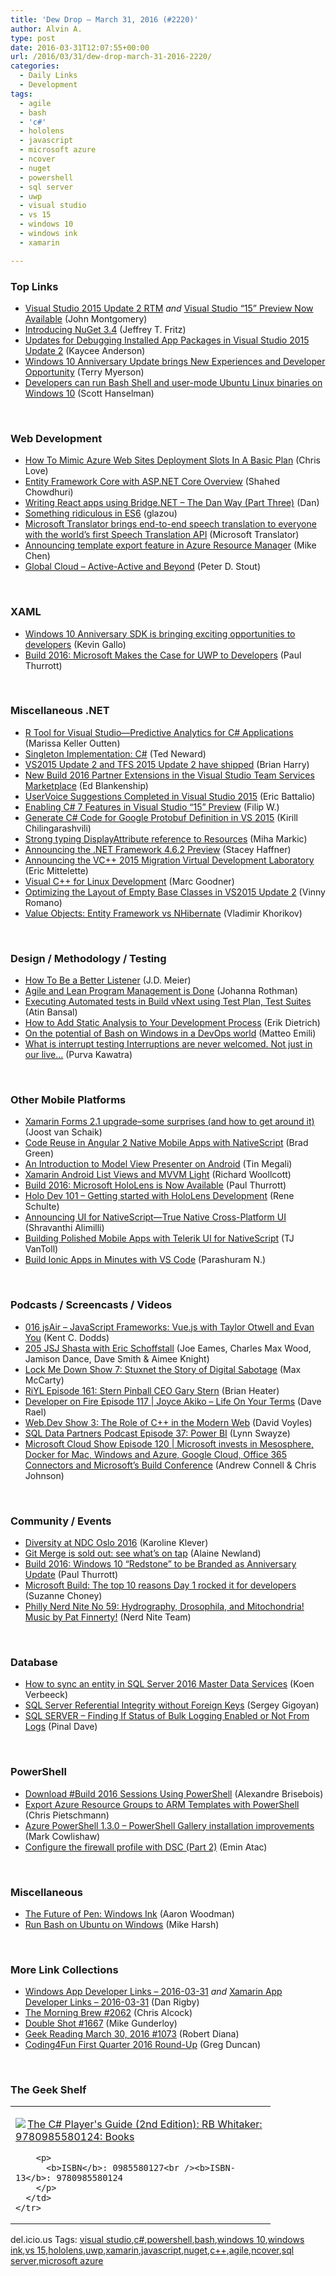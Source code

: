 ```yaml
---
title: 'Dew Drop – March 31, 2016 (#2220)'
author: Alvin A.
type: post
date: 2016-03-31T12:07:55+00:00
url: /2016/03/31/dew-drop-march-31-2016-2220/
categories:
  - Daily Links
  - Development
tags:
  - agile
  - bash
  - 'c#'
  - hololens
  - javascript
  - microsoft azure
  - ncover
  - nuget
  - powershell
  - sql server
  - uwp
  - visual studio
  - vs 15
  - windows 10
  - windows ink
  - xamarin

---
```

### <a name="top"></a>Top Links

  * <a href="https://blogs.msdn.microsoft.com/visualstudio/2016/03/30/visual-studio-2015-update-2-rtm/" target="_blank">Visual Studio 2015 Update 2 RTM</a> _and_ <a href="https://blogs.msdn.microsoft.com/visualstudio/2016/03/30/visual-studio-15-preview/" target="_blank">Visual Studio “15” Preview Now Available</a> (John Montgomery)
  * <a href="http://blog.nuget.org/20160330/Introducing-NuGet-3.4.html" target="_blank">Introducing NuGet 3.4</a> (Jeffrey T. Fritz)
  * <a href="https://blogs.msdn.microsoft.com/visualstudioalm/2016/03/30/updates-for-debugging-installed-app-packages-in-visual-studio-2015-update-2/" target="_blank">Updates for Debugging Installed App Packages in Visual Studio 2015 Update 2</a> (Kaycee Anderson)
  * <a href="http://blogs.windows.com/windowsexperience/2016/03/30/windows-10-anniversary-update-brings-new-experiences-and-developer-opportunity/?WT.mc_id=DX_MVP4025064" target="_blank">Windows 10 Anniversary Update brings New Experiences and Developer Opportunity</a> (Terry Myerson)
  * <a href="http://feeds.hanselman.com/~/146767940/0/scotthanselman~Developers-can-run-Bash-Shell-and-usermode-Ubuntu-Linux-binaries-on-Windows.aspx" target="_blank">Developers can run Bash Shell and user-mode Ubuntu Linux binaries on Windows 10</a> (Scott Hanselman)

&nbsp;

### <a name="web"></a>Web Development

  * <a href="http://www.love2dev.com/#!article/How-To-Mimic-Azure-Web-Sites-Deployment-Slots-In-A-Basic-Plan" target="_blank">How To Mimic Azure Web Sites Deployment Slots In A Basic Plan</a> (Chris Love)
  * <a href="http://wakeupandcode.com/efcore/" target="_blank">Entity Framework Core with ASP.NET Core Overview</a> (Shahed Chowdhuri)
  * <a href="http://www.productiverage.com/writing-react-apps-using-bridgenet-the-dan-way-part-three" target="_blank">Writing React apps using Bridge.NET &#8211; The Dan Way (Part Three)</a> (Dan)
  * <a href="http://www.glazman.org/weblog/dotclear/index.php?post/2016/03/30/Something-ridiculous-in-ES6" target="_blank">Something ridiculous in ES6</a> (glazou)
  * <a href="http://blogs.msdn.com/b/translation/archive/2016/03/30/microsoft-translator-brings-end-to-end-speech-translation-to-everyone-with-the-world-s-first-speech-translation-api.aspx?WT.mc_id=DX_MVP4025064" target="_blank">Microsoft Translator brings end-to-end speech translation to everyone with the world’s first Speech Translation API</a> (Microsoft Translator)
  * <a href="https://azure.microsoft.com/blog/export-template/" target="_blank">Announcing template export feature in Azure Resource Manager</a> (Mike Chen)
  * <a href="http://techblog.netflix.com/2016/03/global-cloud-active-active-and-beyond.html" target="_blank">Global Cloud &#8211; Active-Active and Beyond</a> (Peter D. Stout)

&nbsp;

### <a name="silverlight"></a>XAML

  * <a href="https://blogs.windows.com/buildingapps/2016/03/30/windows-10-anniversary-sdk-is-bringing-exciting-opportunities-to-developers/?WT.mc_id=DX_MVP4025064" target="_blank">Windows 10 Anniversary SDK is bringing exciting opportunities to developers</a> (Kevin Gallo)
  * <a href="https://www.thurrott.com/windows/windows-10/65767/build-2016-microsoft-makes-case-uwp-developers" target="_blank">Build 2016: Microsoft Makes the Case for UWP to Developers</a> (Paul Thurrott)

&nbsp;

### <a name="dotnet"></a>Miscellaneous .NET

  * <a href="http://www.syncfusion.com/blogs/post/r-tool-for-visual-studio-predictive-analytics-for-c-applications.aspx" target="_blank">R Tool for Visual Studio—Predictive Analytics for C# Applications</a> (Marissa Keller Outten)
  * <a href="http://blogs.tedneward.com/patterns/Singleton-CSharp/" target="_blank">Singleton Implementation: C#</a> (Ted Neward)
  * <a href="https://blogs.msdn.microsoft.com/bharry/2016/03/31/vs2015-update-2-and-tfs-2015-update-have-shipped/" target="_blank">VS2015 Update 2 and TFS 2015 Update 2 have shipped</a> (Brian Harry)
  * <a href="https://blogs.msdn.microsoft.com/visualstudioalm/2016/03/30/new-build-2016-partner-extensions-in-the-visual-studio-team-services-marketplace/" target="_blank">New Build 2016 Partner Extensions in the Visual Studio Team Services Marketplace</a> (Ed Blankenship)
  * <a href="https://blogs.msdn.microsoft.com/vcblog/2016/03/30/uservoice-suggestions-completed-in-visual-studio-2015/" target="_blank">UserVoice Suggestions Completed in Visual Studio 2015</a> (Eric Battalio)
  * <a href="http://www.strathweb.com/2016/03/enabling-c-7-features-in-visual-studio-15-preview/" target="_blank">Enabling C# 7 Features in Visual Studio “15” Preview</a> (Filip W.)
  * <a href="http://feedproxy.google.com/~r/DevArchive/~3/yWLq8KZgvLs/generating-c-code-for-google-protobuf.html" target="_blank">Generate C# Code for Google Protobuf Definition in VS 2015</a> (Kirill Chilingarashvili)
  * <a href="http://blog.rthand.com/post/2016/03/30/Strong-typing-DisplayAttribute-refernce-to-Resources.aspx" target="_blank">Strong typing DisplayAttribute reference to Resources</a> (Miha Markic)
  * <a href="https://blogs.msdn.microsoft.com/dotnet/2016/03/30/announcing-the-net-framework-4-6-2-preview/" target="_blank">Announcing the .NET Framework 4.6.2 Preview</a> (Stacey Haffner)
  * <a href="https://blogs.msdn.microsoft.com/vcblog/2016/03/30/announcing-the-vc-2015-migration-virtual-development-laboratory/" target="_blank">Announcing the VC++ 2015 Migration Virtual Development Laboratory</a> (Eric Mittelette)
  * <a href="https://blogs.msdn.microsoft.com/vcblog/2016/03/30/visual-c-for-linux-development/" target="_blank">Visual C++ for Linux Development</a> (Marc Goodner)
  * <a href="https://blogs.msdn.microsoft.com/vcblog/2016/03/30/optimizing-the-layout-of-empty-base-classes-in-vs2015-update-2-3/" target="_blank">Optimizing the Layout of Empty Base Classes in VS2015 Update 2</a> (Vinny Romano)
  * <a href="http://enterprisecraftsmanship.com/2016/03/30/value-objects-entity-framework-vs-nhibernate/" target="_blank">Value Objects: Entity Framework vs NHibernate</a> (Vladimir Khorikov)

&nbsp;

### <a name="design"></a>Design / Methodology / Testing

  * <a href="http://feedproxy.google.com/~r/SourcesOfInsight/~3/Qqxi8Bj6KIM/" target="_blank">How To Be a Better Listener</a> (J.D. Meier)
  * <a href="http://feedproxy.google.com/~r/ManagingProductDevelopment/~3/iwXts-kU9ko/" target="_blank">Agile and Lean Program Management is Done</a> (Johanna Rothman)
  * <a href="https://blogs.msdn.microsoft.com/visualstudioalm/2016/03/31/executing-automated-tests-in-build-vnext-using-test-plan-test-suites/" target="_blank">Executing Automated tests in Build vNext using Test Plan, Test Suites</a> (Atin Bansal)
  * <a href="http://blog.ndepend.com/350-2/" target="_blank">How to Add Static Analysis to Your Development Process</a> (Erik Dietrich)
  * <a href="http://feedproxy.google.com/~r/MattsAlmSpace/~3/4AsiiZoX3S0/on-potential-of-bash-on-windows-in.html" target="_blank">On the potential of Bash on Windows in a DevOps world</a> (Matteo Emili)
  * <a href="http://blogs.quovantis.com/what-is-interrupt-testing/" target="_blank">What is interrupt testing Interruptions are never welcomed. Not just in our live&#8230;</a> (Purva Kawatra)

&nbsp;

### <a name="mobile"></a>Other Mobile Platforms

  * <a href="http://feedproxy.google.com/~r/blogspot/dotnetbyexample/~3/oG5jClb20Zc/xamarin-form-21-upgradesome-surprises.html" target="_blank">Xamarin Forms 2.1 upgrade–some surprises (and how to get around it)</a> (Joost van Schaik)
  * <a href="http://angularjs.blogspot.com/2016/03/code-reuse-in-angular-2-native-mobile.html" target="_blank">Code Reuse in Angular 2 Native Mobile Apps with NativeScript</a> (Brad Green)
  * <a href="http://code.tutsplus.com/tutorials/an-introduction-to-model-view-presenter-on-android--cms-26162" target="_blank">An Introduction to Model View Presenter on Android</a> (Tin Megali)
  * <a href="http://www.thexamarinjournal.com/xamarin-android-list-views-and-mvvm-light/" target="_blank">Xamarin Android List Views and MVVM Light</a> (Richard Woollcott)
  * <a href="https://www.thurrott.com/windows/windows-10/65771/build-2016-microsoft-hololens-now-available" target="_blank">Build 2016: Microsoft HoloLens is Now Available</a> (Paul Thurrott)
  * <a href="http://kodierer.blogspot.com/2016/03/holo-dev-101-getting-started-with.html" target="_blank">Holo Dev 101 &#8211; Getting started with HoloLens Development</a> (Rene Schulte)
  * <a href="http://www.telerik.com/blogs/announcing-ui-for-nativescript-true-native-cross-platform-ui" target="_blank">Announcing UI for NativeScript—True Native Cross-Platform UI</a> (Shravanthi Alimilli)
  * <a href="http://developer.telerik.com/featured/building-polished-mobile-apps-telerik-ui-nativescript/" target="_blank">Building Polished Mobile Apps with Telerik UI for NativeScript</a> (TJ VanToll)
  * <a href="https://blogs.msdn.microsoft.com/visualstudio/2016/03/30/build-ionic-apps-in-minutes-with-vs-code/" target="_blank">Build Ionic Apps in Minutes with VS Code</a> (Parashuram N.)

&nbsp;

### <a name="podcasts"></a>Podcasts / Screencasts / Videos

  * <a href="http://audio.javascriptair.com/e/016-jsair-javascript-frameworks-vuejs-with-taylor-otwell-and-evan-you/" target="_blank">016 jsAir &#8211; JavaScript Frameworks: Vue.js with Taylor Otwell and Evan You</a> (Kent C. Dodds)
  * <a href="https://devchat.tv/js-jabber/205-jsj-shasta-with-eric-schoffstall" target="_blank">205 JSJ Shasta with Eric Schoffstall</a> (Joe Eames, Charles Max Wood, Jamison Dance, Dave Smith & Aimee Knight)
  * <a href="http://lockmedown.com/show-7-stuxnet-digital-sabotage/" target="_blank">Lock Me Down Show 7: Stuxnet the Story of Digital Sabotage</a> (Max McCarty)
  * <a href="http://riyl.podbean.com/e/episode-161-stern-pinball-ceo-gary-stern/" target="_blank">RiYL Episode 161: Stern Pinball CEO Gary Stern</a> (Brian Heater)
  * <a href="http://developeronfire.com/episode-117-joyce-akiko-life-on-your-terms" target="_blank">Developer on Fire Episode 117 | Joyce Akiko &#8211; Life On Your Terms</a> (Dave Rael)
  * <a href="http://www.davevoyles.com/web-dev-3-role-c-modern-web/" target="_blank">Web.Dev Show 3: The Role of C++ in the Modern Web</a> (David Voyles)
  * <a href="http://sqldatapartners.com/2016/03/30/powerbi/" target="_blank">SQL Data Partners Podcast Episode 37: Power BI</a> (Lynn Swayze)
  * <a href="http://feeds.microsoftcloudshow.com/~r/microsoftcloudshowepisodes/~3/PwLU9hgytjA/120-microsoft-invests-in-mesosphere-docker-for-mac-windows-and-azure-google-cloud-office-365-connectors-and-microsoft-s-build-conference" target="_blank">Microsoft Cloud Show Episode 120 | Microsoft invests in Mesosphere, Docker for Mac, Windows and Azure, Google Cloud, Office 365 Connectors and Microsoft&#8217;s Build Conference</a> (Andrew Connell & Chris Johnson)

&nbsp;

### <a name="events"></a>Community / Events

  * <a href="http://www.karolikl.com/2016/03/diversity-at-ndc-oslo-2016.html" target="_blank">Diversity at NDC Oslo 2016</a> (Karoline Klever)
  * <a href="https://github.com/blog/2138-git-merge-is-sold-out-see-what-s-on-tap" target="_blank">Git Merge is sold out: see what&#8217;s on tap</a> (Alaine Newland)
  * <a href="https://www.thurrott.com/windows/windows-10/65762/build-2016-windows-10-redstone-branded-anniversary-update" target="_blank">Build 2016: Windows 10 “Redstone” to be Branded as Anniversary Update</a> (Paul Thurrott)
  * <a href="http://blogs.microsoft.com/blog/2016/03/30/microsoft-build-the-top-10-reasons-day-1-rocked-it-for-developers/" target="_blank">Microsoft Build: The top 10 reasons Day 1 rocked it for developers</a> (Suzanne Choney)
  * <a href="https://philadelphia.nerdnite.com/2016/03/30/nerd-nite-no-59-hydrography-drosophila-and-mitochondria-music-by-pat-finnerty/" target="_blank">Philly Nerd Nite No 59: Hydrography, Drosophila, and Mitochondria! Music by Pat Finnerty!</a> (Nerd Nite Team)

&nbsp;

### <a name="sql"></a>Database

  * <a href="http://feedproxy.google.com/~r/MSSQLTips-LatestSqlServerTips/~3/wLmx99WTGk0/tip.asp" target="_blank">How to sync an entity in SQL Server 2016 Master Data Services</a> (Koen Verbeeck)
  * <a href="http://feedproxy.google.com/~r/MSSQLTips-LatestSqlServerTips/~3/N9eUOZBbRY8/tip.asp" target="_blank">SQL Server Referential Integrity without Foreign Keys</a> (Sergey Gigoyan)
  * <a href="http://blog.sqlauthority.com/2016/03/31/sql-server-finding-bulk-logging-enabled-logs/" target="_blank">SQL SERVER – Finding If Status of Bulk Logging Enabled or Not From Logs</a> (Pinal Dave)

&nbsp;

### <a name="ps"></a>PowerShell

  * <a href="https://alexandrebrisebois.wordpress.com/2016/03/30/download-build-2016-sessions-using-powershell/" target="_blank">Download #Build 2016 Sessions Using PowerShell</a> (Alexandre Brisebois)
  * <a href="http://buildazure.com/2016/03/30/export-azure-resource-groups-to-arm-templates-with-powershell/" target="_blank">Export Azure Resource Groups to ARM Templates with PowerShell</a> (Chris Pietschmann)
  * <a href="https://azure.microsoft.com/blog/azure-powershell-1-3-0-gallery-improvements/" target="_blank">Azure PowerShell 1.3.0 – PowerShell Gallery installation improvements</a> (Mark Cowlishaw)
  * <a href="https://p0w3rsh3ll.wordpress.com/2016/03/30/configure-the-firewall-profile-with-dsc-part-2/" target="_blank">Configure the firewall profile with DSC (Part 2)</a> (Emin Atac)

&nbsp;

### <a name="misc"></a>Miscellaneous

  * <a href="http://blogs.windows.com/windowsexperience/2016/03/30/the-future-of-pen-windows-ink/?WT.mc_id=DX_MVP4025064" target="_blank">The Future of Pen: Windows Ink</a> (Aaron Woodman)
  * <a href="http://blogs.windows.com/buildingapps/2016/03/30/run-bash-on-ubuntu-on-windows/?WT.mc_id=DX_MVP4025064" target="_blank">Run Bash on Ubuntu on Windows</a> (Mike Harsh)

&nbsp;

### <a name="links"></a>More Link Collections

  * <a href="http://windowsappdev.com/2016/03/windows-app-developer-links-2016-03-31/" target="_blank">Windows App Developer Links &#8211; 2016-03-31</a> _and_ <a href="http://allaboutxamarin.com/2016/03/xamarin-app-developer-links-2016-03-31/" target="_blank">Xamarin App Developer Links &#8211; 2016-03-31</a> (Dan Rigby)
  * <a href="http://feedproxy.google.com/~r/ReflectivePerspective/~3/Pcv2Ou9ZIME/" target="_blank">The Morning Brew #2062</a> (Chris Alcock)
  * <a href="http://afreshcup.com/home/2016/3/30/double-shot-1667.html" target="_blank">Double Shot #1667</a> (Mike Gunderloy)
  * <a href="http://feeds.regulargeek.com/~r/RegularGeek/~3/udkImJT_GOw/" target="_blank">Geek Reading March 30, 2016 #1073</a> (Robert Diana)
  * <a href="https://channel9.msdn.com/coding4fun/blog/Coding4Fun-First-Quarter-2016-Round-Up?WT.mc_id=DX_MVP4025064" target="_blank">Coding4Fun First Quarter 2016 Round-Up</a> (Greg Duncan)

&nbsp;

### <a name="shelf"></a>The Geek Shelf

<div id="scid:7dc1bd33-94bd-46fd-a20b-0131235bcd47:e23b7c32-0494-45fb-b0c0-7162b7c8ebf2" class="wlWriterEditableSmartContent" style="float: none; padding-bottom: 0px; padding-top: 0px; padding-left: 0px; margin: 0px; display: inline; padding-right: 0px">
  <table cellspacing="0" cellpadding="2" width="400" border="0" unselectable="on">
    <tr>
      <td valign="top" width="400">
        <p>
          <a title="The C# Player&#39;s Guide (2nd Edition): RB Whitaker: 9780985580124: Books" href="http://www.amazon.com/exec/obidos/ASIN/0985580127/amavin-20"><img data-recalc-dims="1" decoding="async" src="https://i0.wp.com/images.amazon.com/images/P/0985580127.01.MZZZZZZZ.jpg?w=660" border="0" align="left" style="float:left" />The C# Player's Guide (2nd Edition): RB Whitaker: 9780985580124: Books</a>
        </p>
        
        <p>
          <b>ISBN</b>: 0985580127<br /><b>ISBN-13</b>: 9780985580124
        </p>
      </td>
    </tr>
  </table>
</div>

<div id="scid:0767317B-992E-4b12-91E0-4F059A8CECA8:46446867-8e05-4a61-9522-f7a1d9668bf1" class="wlWriterEditableSmartContent" style="float: none; padding-bottom: 0px; padding-top: 0px; padding-left: 0px; margin: 0px; display: inline; padding-right: 0px">
  del.icio.us Tags: <a href="http://del.icio.us/popular/visual+studio" rel="tag">visual studio</a>,<a href="http://del.icio.us/popular/c%23" rel="tag">c#</a>,<a href="http://del.icio.us/popular/powershell" rel="tag">powershell</a>,<a href="http://del.icio.us/popular/bash" rel="tag">bash</a>,<a href="http://del.icio.us/popular/windows+10" rel="tag">windows 10</a>,<a href="http://del.icio.us/popular/windows+ink" rel="tag">windows ink</a>,<a href="http://del.icio.us/popular/vs+15" rel="tag">vs 15</a>,<a href="http://del.icio.us/popular/hololens" rel="tag">hololens</a>,<a href="http://del.icio.us/popular/uwp" rel="tag">uwp</a>,<a href="http://del.icio.us/popular/xamarin" rel="tag">xamarin</a>,<a href="http://del.icio.us/popular/javascript" rel="tag">javascript</a>,<a href="http://del.icio.us/popular/nuget" rel="tag">nuget</a>,<a href="http://del.icio.us/popular/c%2b%2b" rel="tag">c++</a>,<a href="http://del.icio.us/popular/agile" rel="tag">agile</a>,<a href="http://del.icio.us/popular/ncover" rel="tag">ncover</a>,<a href="http://del.icio.us/popular/sql+server" rel="tag">sql server</a>,<a href="http://del.icio.us/popular/microsoft+azure" rel="tag">microsoft azure</a>
</div>